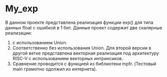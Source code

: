 # My_exp
В данном проекте представлена реализация функции exp() для типа данных float  с ошибкой в 1 бит. Данные проект содержит две   скалярные реализации: 
1) с использованием Union.
2) Соответственно без использования Union.
 Для второй версии в другой ветке представлена векторная реализация под архитектуру RISC-V с использованием  векторных интринсиков.
3) Сравнение проводится с функцией из библиотеки mpfr. (Тестовый main грамотно одолжил из интернета).
